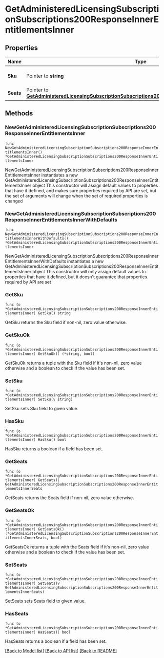 # GetAdministeredLicensingSubscriptionSubscriptions200ResponseInnerEntitlementsInner

## Properties

Name | Type | Description | Notes
------------ | ------------- | ------------- | -------------
**Sku** | Pointer to **string** | SKU of the required product | [optional] 
**Seats** | Pointer to [**GetAdministeredLicensingSubscriptionSubscriptions200ResponseInnerEntitlementsInnerSeats**](GetAdministeredLicensingSubscriptionSubscriptions200ResponseInnerEntitlementsInnerSeats.md) |  | [optional] 

## Methods

### NewGetAdministeredLicensingSubscriptionSubscriptions200ResponseInnerEntitlementsInner

`func NewGetAdministeredLicensingSubscriptionSubscriptions200ResponseInnerEntitlementsInner() *GetAdministeredLicensingSubscriptionSubscriptions200ResponseInnerEntitlementsInner`

NewGetAdministeredLicensingSubscriptionSubscriptions200ResponseInnerEntitlementsInner instantiates a new GetAdministeredLicensingSubscriptionSubscriptions200ResponseInnerEntitlementsInner object
This constructor will assign default values to properties that have it defined,
and makes sure properties required by API are set, but the set of arguments
will change when the set of required properties is changed

### NewGetAdministeredLicensingSubscriptionSubscriptions200ResponseInnerEntitlementsInnerWithDefaults

`func NewGetAdministeredLicensingSubscriptionSubscriptions200ResponseInnerEntitlementsInnerWithDefaults() *GetAdministeredLicensingSubscriptionSubscriptions200ResponseInnerEntitlementsInner`

NewGetAdministeredLicensingSubscriptionSubscriptions200ResponseInnerEntitlementsInnerWithDefaults instantiates a new GetAdministeredLicensingSubscriptionSubscriptions200ResponseInnerEntitlementsInner object
This constructor will only assign default values to properties that have it defined,
but it doesn't guarantee that properties required by API are set

### GetSku

`func (o *GetAdministeredLicensingSubscriptionSubscriptions200ResponseInnerEntitlementsInner) GetSku() string`

GetSku returns the Sku field if non-nil, zero value otherwise.

### GetSkuOk

`func (o *GetAdministeredLicensingSubscriptionSubscriptions200ResponseInnerEntitlementsInner) GetSkuOk() (*string, bool)`

GetSkuOk returns a tuple with the Sku field if it's non-nil, zero value otherwise
and a boolean to check if the value has been set.

### SetSku

`func (o *GetAdministeredLicensingSubscriptionSubscriptions200ResponseInnerEntitlementsInner) SetSku(v string)`

SetSku sets Sku field to given value.

### HasSku

`func (o *GetAdministeredLicensingSubscriptionSubscriptions200ResponseInnerEntitlementsInner) HasSku() bool`

HasSku returns a boolean if a field has been set.

### GetSeats

`func (o *GetAdministeredLicensingSubscriptionSubscriptions200ResponseInnerEntitlementsInner) GetSeats() GetAdministeredLicensingSubscriptionSubscriptions200ResponseInnerEntitlementsInnerSeats`

GetSeats returns the Seats field if non-nil, zero value otherwise.

### GetSeatsOk

`func (o *GetAdministeredLicensingSubscriptionSubscriptions200ResponseInnerEntitlementsInner) GetSeatsOk() (*GetAdministeredLicensingSubscriptionSubscriptions200ResponseInnerEntitlementsInnerSeats, bool)`

GetSeatsOk returns a tuple with the Seats field if it's non-nil, zero value otherwise
and a boolean to check if the value has been set.

### SetSeats

`func (o *GetAdministeredLicensingSubscriptionSubscriptions200ResponseInnerEntitlementsInner) SetSeats(v GetAdministeredLicensingSubscriptionSubscriptions200ResponseInnerEntitlementsInnerSeats)`

SetSeats sets Seats field to given value.

### HasSeats

`func (o *GetAdministeredLicensingSubscriptionSubscriptions200ResponseInnerEntitlementsInner) HasSeats() bool`

HasSeats returns a boolean if a field has been set.


[[Back to Model list]](../README.md#documentation-for-models) [[Back to API list]](../README.md#documentation-for-api-endpoints) [[Back to README]](../README.md)


